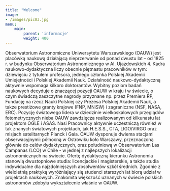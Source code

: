 ```yaml
---
title: "Welcome"
image:
- /images/pic03.jpg
menu:
    main:
        parent: 'informacje'
        weight: 400
---
```


Obserwatorium Astronomiczne Uniwersytetu Warszawskiego (OAUW) jest placówką naukową działającą nieprzerwanie od ponad
 dwustu lat – od 1825 r. w budynku Obserwatorium Astronomicznego w Al. Ujazdowskich 4. Kadra naukowo-dydaktyczna liczy
  obecnie piętnastu pracowników w tym: dziewięciu z tytułem profesora, jednego członka Polskiej Akademii Umiejętności 
  i Polskiej Akademii Nauk. Działalność naukowo-dydaktyczną aktywnie wspomaga kilkoro doktorantów.
Wybitny poziom badań naukowych decyduje o znaczącej pozycji OAUW w kraju i w świecie, o czym świadczą zaszczytne nagrody 
przyznane np. przez Premiera RP, Fundację na rzecz Nauki Polskiej czy Prezesa Polskiej Akademii Nauk, a także 
prestiżowe granty krajowe (FNP, MNiSW) i zagraniczne (NSF, NASA, ERC). Pozycję światowego lidera w dziedzinie 
wielkoskalowych przeglądów fotometrycznych nieba OAUW zawdzięcza realizowanym od kilkunastu lat projektom OGLE i ASAS. 
Nasi Pracownicy aktywnie uczestniczą również w tak znanych światowych projektach, jak  H.E.S.S., CTA, LIGO/VIRGO 
oraz misjach satelitarnych Planck i Gaia.
OAUW dysponuje dwiema stacjami obserwacyjnymi: północną w Ostrowiku koło Warszawy, przeznaczoną głównie do celów 
dydaktycznych, oraz południową w Obserwatorium Las Campanas (LCO) w Chile - w jednej z najlepszych lokalizacji 
astronomicznych na świecie.
Ofertę dydaktyczną kierunku Astronomia stanowią dwustopniowe studia: licencjackie i magisterskie, a także studia 
indywidualne dla najzdolniejszych absolwentów szkół średnich. Zgodnie z wieloletnią praktyką wyróżniający się studenci 
starszych lat biorą udział w projektach naukowych. Znakomita większość uznanych w świecie polskich astronomów zdobyła 
wykształcenie właśnie w OAUW.